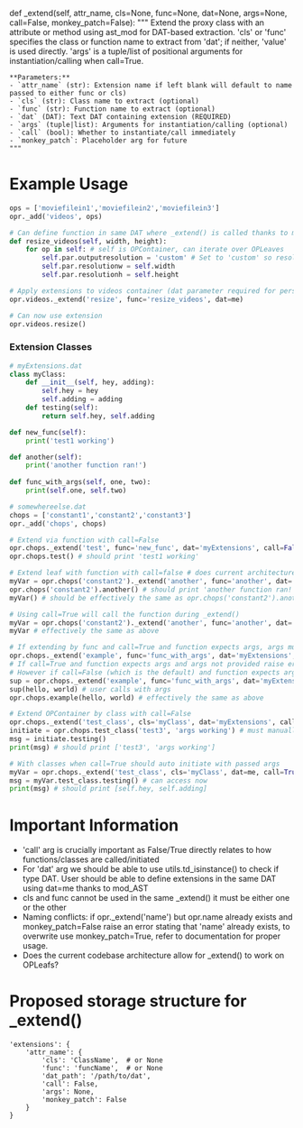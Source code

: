def _extend(self, attr_name, cls=None, func=None, dat=None, args=None, call=False, monkey_patch=False):
	"""
	Extend the proxy class with an attribute or method using ast_mod for DAT-based extraction.
	'cls' or 'func' specifies the class or function name to extract from 'dat'; if neither, 'value' is used directly.
	'args' is a tuple/list of positional arguments for instantiation/calling when call=True.
	
	**Parameters:**
	- `attr_name` (str): Extension name if left blank will default to name passed to either func or cls)
	- `cls` (str): Class name to extract (optional)
	- `func` (str): Function name to extract (optional)
	- `dat` (DAT): Text DAT containing extension (REQUIRED)
	- `args` (tuple|list): Arguments for instantiation/calling (optional)
	- `call` (bool): Whether to instantiate/call immediately
	- `monkey_patch`: Placeholder arg for future
	"""
	
# Example Usage

```python
ops = ['moviefilein1','moviefilein2','moviefilein3']
opr._add('videos', ops)

# Can define function in same DAT where _extend() is called thanks to mod_AST()
def resize_videos(self, width, height):
	for op in self: # self is OPContainer, can iterate over OPLeaves
		self.par.outputresolution = 'custom' # Set to 'custom' so resolution can actually be changed
		self.par.resolutionw = self.width
		self.par.resolutionh = self.height

# Apply extensions to videos container (dat parameter required for persistence)
opr.videos._extend('resize', func='resize_videos', dat=me)

# Can now use extension
opr.videos.resize()
```

### Extension Classes

```python
# myExtensions.dat
class myClass:
	def __init__(self, hey, adding):
		self.hey = hey
		self.adding = adding
	def testing(self):
		return self.hey, self.adding 

def new_func(self):
	print('test1 working')

def another(self):
	print('another function ran!')
	
def func_with_args(self, one, two):
	print(self.one, self.two)
```

```py
# somewhereelse.dat
chops = ['constant1','constant2','constant3']
opr._add('chops', chops)

# Extend via function with call=False
opr.chops._extend('test', func='new_func', dat='myExtensions', call=False)
opr.chops.test() # should print 'test1 working'

# Extend leaf with function with call=false # does current architecture allow for this sort of extension?
myVar = opr.chops('constant2')._extend('another', func='another', dat='myExtensions', call=False)
opr.chops('constant2').another() # should print 'another function ran!'
myVar() # should be effectively the same as opr.chops('constant2').another() thus printing 'another function ran!'

# Using call=True will call the function during _extend()
myVar = opr.chops('constant2')._extend('another', func='another', dat='myExtensions', call=True) # prints 'another function ran!' since call=True
myVar # effectively the same as above

# If extending by func and call=True and function expects args, args must be provided
opr.chops._extend('example', func='func_with_args', dat='myExtensions', args=['hello','world'], call=True) # Should print 'helloworld'
# If call=True and function expects args and args not provided raise error.
# However if call=False (which is the default) and function expects arguments no error should be raised since function call is delgated to user responsibility (see below example)
sup = opr.chops._extend('example', func='func_with_args', dat='myExtensions') # function not called
sup(hello, world) # user calls with args
opr.chops.example(hello, world) # effectively the same as above

# Extend OPContainer by class with call=False
opr.chops._extend('test_class', cls='myClass', dat='myExtensions', call=False)
initiate = opr.chops.test_class('test3', 'args working') # must manually initiate since call=False
msg = initiate.testing()
print(msg) # should print ['test3', 'args working']

# With classes when call=True should auto initiate with passed args
myVar = opr.chops._extend('test_class', cls='myClass', dat=me, call=True, args=['test4', 'args working'])
msg = myVar.test_class.testing() # can access now
print(msg) # should print [self.hey, self.adding]
```

# Important Information
- 'call' arg is crucially important as False/True directly relates to how functions/classes are called/initiated
- For 'dat' arg we should be able to use utils.td_isinstance() to check if type DAT. User should be able to define extensions in the same DAT using dat=me thanks to mod_AST
- cls and func cannot be used in the same _extend() it must be either one or the other
- Naming conflicts: if opr._extend('name') but opr.name already exists and monkey_patch=False raise an error stating that 'name' already exists, to overwrite use monkey_patch=True, refer to documentation for proper usage.
- Does the current codebase architecture allow for _extend() to work on OPLeafs?

# Proposed storage structure for _extend()
```
'extensions': {
    'attr_name': {
        'cls': 'ClassName',  # or None
        'func': 'funcName',  # or None  
        'dat_path': '/path/to/dat',
        'call': False,
        'args': None,
        'monkey_patch': False
    }
}
```